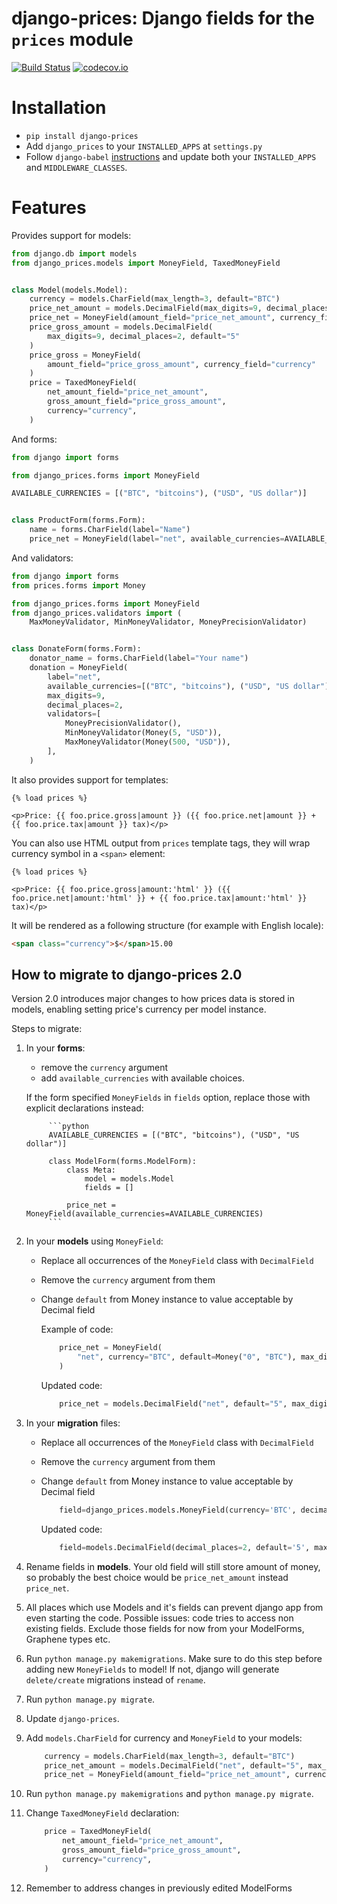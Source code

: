 django-prices: Django fields for the `prices` module
====================================================

[![Build Status](https://secure.travis-ci.org/mirumee/django-prices.png)](https://travis-ci.org/mirumee/django-prices) [![codecov.io](https://img.shields.io/codecov/c/github/mirumee/django-prices/master.svg)](http://codecov.io/github/mirumee/django-prices?branch=master)

# Installation

* `pip install django-prices`
* Add `django_prices` to your `INSTALLED_APPS` at `settings.py`
* Follow `django-babel` [instructions](https://github.com/python-babel/django-babel/#using-the-middleware) and update both your `INSTALLED_APPS` and `MIDDLEWARE_CLASSES`.

# Features

Provides support for models:

```python
from django.db import models
from django_prices.models import MoneyField, TaxedMoneyField


class Model(models.Model):
    currency = models.CharField(max_length=3, default="BTC")
    price_net_amount = models.DecimalField(max_digits=9, decimal_places=2, default="5")
    price_net = MoneyField(amount_field="price_net_amount", currency_field="currency")
    price_gross_amount = models.DecimalField(
        max_digits=9, decimal_places=2, default="5"
    )
    price_gross = MoneyField(
        amount_field="price_gross_amount", currency_field="currency"
    )
    price = TaxedMoneyField(
        net_amount_field="price_net_amount",
        gross_amount_field="price_gross_amount",
        currency="currency",
    )
```

And forms:

```python
from django import forms

from django_prices.forms import MoneyField

AVAILABLE_CURRENCIES = [("BTC", "bitcoins"), ("USD", "US dollar")]


class ProductForm(forms.Form):
    name = forms.CharField(label="Name")
    price_net = MoneyField(label="net", available_currencies=AVAILABLE_CURRENCIES)
```

And validators:

```python
from django import forms
from prices.forms import Money

from django_prices.forms import MoneyField
from django_prices.validators import (
    MaxMoneyValidator, MinMoneyValidator, MoneyPrecisionValidator)


class DonateForm(forms.Form):
    donator_name = forms.CharField(label="Your name")
    donation = MoneyField(
        label="net",
        available_currencies=[("BTC", "bitcoins"), ("USD", "US dollar")],
        max_digits=9,
        decimal_places=2,
        validators=[
            MoneyPrecisionValidator(),
            MinMoneyValidator(Money(5, "USD")),
            MaxMoneyValidator(Money(500, "USD")),
        ],
    )
```

It also provides support for templates:

```html+django
{% load prices %}

<p>Price: {{ foo.price.gross|amount }} ({{ foo.price.net|amount }} + {{ foo.price.tax|amount }} tax)</p>
```


You can also use HTML output from `prices` template tags, they will wrap currency symbol in a `<span>` element:

```html+django
{% load prices %}

<p>Price: {{ foo.price.gross|amount:'html' }} ({{ foo.price.net|amount:'html' }} + {{ foo.price.tax|amount:'html' }} tax)</p>
```

It will be rendered as a following structure (for example with English locale):

```html
<span class="currency">$</span>15.00
```

## How to migrate to django-prices 2.0

Version 2.0 introduces major changes to how prices data is stored in models, enabling setting price's currency per model instance.

Steps to migrate:

1. In your **forms**:
    * remove the `currency` argument
    * add `available_currencies` with available choices.

    If the form specified `MoneyFields` in `fields` option, replace those with explicit declarations instead:

            ```python
            AVAILABLE_CURRENCIES = [("BTC", "bitcoins"), ("USD", "US dollar")]

            class ModelForm(forms.ModelForm):
                class Meta:
                    model = models.Model
                    fields = []

                price_net = MoneyField(available_currencies=AVAILABLE_CURRENCIES)
            ```

1. In your **models** using `MoneyField`:
    * Replace all occurrences of the `MoneyField` class with `DecimalField`
    * Remove the `currency` argument from them
    * Change `default` from Money instance to value acceptable by Decimal field

        Example of code:
        ```python
            price_net = MoneyField(
                "net", currency="BTC", default=Money("0", "BTC"), max_digits=9, decimal_places=2
            )
        ```
        Updated code:
        ```python
            price_net = models.DecimalField("net", default="5", max_digits=9, decimal_places=2)
        ```

1. In your **migration** files:
    * Replace all occurrences of the `MoneyField` class with `DecimalField`
    * Remove the `currency` argument from them
    * Change `default` from Money instance to value acceptable by Decimal field

        ```python
            field=django_prices.models.MoneyField(currency='BTC', decimal_places=2, default='5', max_digits=9, verbose_name='net')
        ```
        Updated code:
        ```python
            field=models.DecimalField(decimal_places=2, default='5', max_digits=9, verbose_name='net')
        ```

1. Rename fields in **models**. Your old field will still store amount of money, so probably the best choice would be `price_net_amount` instead `price_net`.

1. All places which use Models and it's fields can prevent django app from even starting the code. Possible issues: code tries to access non existing fields. Exclude those fields for now from your ModelForms, Graphene types etc.

1. Run `python manage.py makemigrations`. Make sure to do this step before adding new `MoneyFields` to model! If not, django will generate `delete/create` migrations instead of `rename`.

1. Run `python manage.py migrate`.

1. Update `django-prices`.

1. Add `models.CharField` for currency and `MoneyField` to your models:

    ```python
        currency = models.CharField(max_length=3, default="BTC")
        price_net_amount = models.DecimalField("net", default="5", max_digits=9, decimal_places=2)
        price_net = MoneyField(amount_field="price_net_amount", currency_field="currency")
    ```

1. Run `python manage.py makemigrations` and `python manage.py migrate`.

1. Change `TaxedMoneyField` declaration:

    ```python
        price = TaxedMoneyField(
            net_amount_field="price_net_amount",
            gross_amount_field="price_gross_amount",
            currency="currency",
        )
    ```

1. Remember to address changes in previously edited ModelForms
